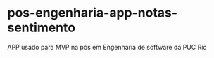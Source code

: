 # pos-engenharia-app-notas-sentimento
APP usado para MVP na pós em Engenharia de software da PUC Rio
